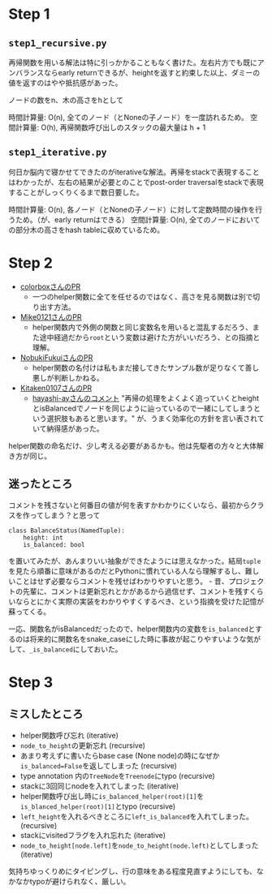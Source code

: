 # Step 1

## `step1_recursive.py`

再帰関数を用いる解法は特に引っかかることもなく書けた。左右片方でも既にアンバランスならearly returnできるが、heightを返すと約束した以上、ダミーの値を返すのはやや抵抗感があった。

ノードの数をn、木の高さをhとして

時間計算量: O(n), 全てのノード（とNoneの子ノード）を一度訪れるため。
空間計算量: O(h), 再帰関数呼び出しのスタックの最大量は h + 1

## `step1_iterative.py`

何日か脳内で寝かせてできたのがiterativeな解法。再帰をstackで表現することはわかったが、左右の結果が必要とのことでpost-order traversalをstackで表現することがしっくりくるまで数日要した。

時間計算量: O(n), 各ノード（とNoneの子ノード）に対して定数時間の操作を行うため。（が、early returnはできる）
空間計算量: O(n), 全てのノードにおいての部分木の高さをhash tableに収めているため。

# Step 2

- [colorboxさんのPR](https://github.com/colorbox/leetcode/pull/12)
    - 一つのhelper関数に全てを任せるのではなく、高さを見る関数は別で切り出す方法。
- [Mike0121さんのPR](https://github.com/Mike0121/LeetCode/pull/4)
    - helper関数内で外側の関数と同じ変数名を用いると混乱するだろう、また途中経過だから`root`という変数は避けた方がいいだろう、との指摘と理解。
- [NobukiFukuiさんのPR](https://github.com/NobukiFukui/Grind75-ProgrammingTraining/pull/19)
    - helper関数の名付けは私もまだ接してきたサンプル数が足りなくて善し悪しが判断しかねる。
- [Kitaken0107さんのPR](https://github.com/Kitaken0107/GrindEasy/pull/16)
    - [hayashi-ayさんのコメント](https://github.com/Kitaken0107/GrindEasy/pull/16#pullrequestreview-1984849457) "再帰の処理をよくよく追っていくとheightとisBalancedでノードを同じように辿っているので一緒にしてしまうという選択肢もあると思います。" が、うまく効率化の方針を言い表されていて納得感があった。

helper関数の命名だけ、少し考える必要があるかも。他は先駆者の方々と大体解き方が同じ。

## 迷ったところ

コメントを残さないと何番目の値が何を表すかわかりにくいなら、最初からクラスを作ってしまう？と思って

```
class BalanceStatus(NamedTuple):
    height: int
    is_balanced: bool
```

を置いてみたが、あんまりいい抽象ができたようには思えなかった。結局`tuple`を見たら順番に意味があるのだとPythonに慣れている人なら理解するし、難しいことはせず必要ならコメントを残せばわかりやすいと思う。
	- 昔、プロジェクトの先輩に、コメントは更新忘れとかがあるから過信せず、コメントを残すくらいならとにかく実際の実装をわかりやすくするべき、という指摘を受けた記憶が蘇ってくる。

一応、関数名がisBalancedだったので、helper関数内の変数を`is_balanced`とするのは将来的に関数名をsnake\_caseにした時に事故が起こりやすいような気がして、`_is_balanced`にしておいた。

# Step 3

## ミスしたところ

- helper関数呼び忘れ (iterative)
- `node_to_height`の更新忘れ (recursive)
- あまり考えずに書いたらbase case (None node)の時になぜか`is_balanced=False`を返してしまった (recursive)
- type annotation 内の`TreeNode`を`Treenode`にtypo (recursive)
- stackに3回同じnodeを入れてしまった (iterative)
- helper関数呼び出し時に`is_balanced_helper(root)[1]`を`is_blanced_helper(root)[1]`とtypo (recursive)
- `left_height`を入れるべきところに`left_is_balanced`を入れてしまった。(recursive)
- stackにvisitedフラグを入れ忘れた (iterative)
- `node_to_height[node.left]`を`node_to_height(node.left)`としてしまった (iterative)

気持ちゆっくりめにタイピングし、行の意味をある程度見直すようにしても、なかなかtypoが避けられなく、厳しい。
